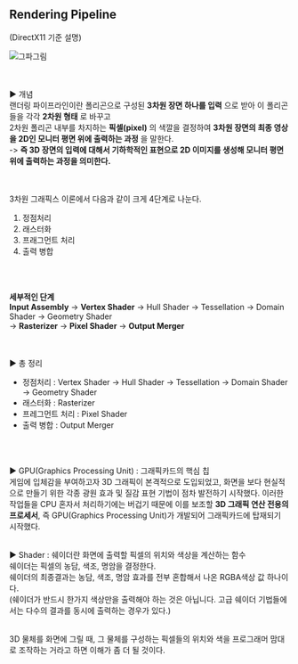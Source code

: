 ## Rendering Pipeline
(DirectX11 기준 설명)

![그파그림](https://user-images.githubusercontent.com/43705434/120768017-b6d1e380-c556-11eb-88f3-da376e874d4c.PNG)<br>
<br>
<br>

▶ 개념<br>
랜더링 파이프라인이란 폴리곤으로 구성된 **3차원 장면 하나를 입력** 으로 받아 이 폴리곤들을 각각 **2차원 형태** 로 바꾸고<br>
2차원 폴리곤 내부를 차지하는 **픽셀(pixel)** 의 색깔을 결정하여 **3차원 장면의 최종 영상을 2D인 모니터 평면 위에 출력하는 과정** 을 말한다.<br>
-> **즉 3D 장면의 입력에 대해서 기하학적인 표현으로 2D 이미지를 생성해 모니터 평면 위에 출력하는 과정을 의미한다.**<br>
<br>
<br>

3차원 그래픽스 이론에서 다음과 같이 크게 4단계로 나눈다.<br>
1. 정점처리<br>
2. 래스터화<br>
3. 프래그먼트 처리<br>
4. 출력 병합<br>
<br>
<br>

**세부적인 단계** <br>
**Input Assembly** -> **Vertex Shader** -> Hull Shader -> Tessellation -> Domain Shader -> Geometry Shader <br>
-> **Rasterizer** -> **Pixel Shader** -> **Output Merger** <br>
<br>
<br>

▶ 총 정리<br>
* 정점처리 : Vertex Shader -> Hull Shader -> Tessellation -> Domain Shader -> Geometry Shader<br>
* 래스터화 : Rasterizer<br>
* 프레그먼트 처리 : Pixel Shader<br>
* 출력 병합 : Output Merger<br>
<br>
<br>

▶ GPU(Graphics Processing Unit) : 그래픽카드의 핵심 칩<br>
게임에 입체감을 부여하고자 3D 그래픽이 본격적으로 도입되었고, 화면을 보다 현실적으로 만들기 위한 각종 광원 효과 및 질감 표현 기법이 점차 발전하기 시작했다.
이러한 작업들을 CPU 혼자서 처리하기에는 버겁기 때문에 이를 보조할 **3D 그래픽 연산 전용의 프로세서**, 즉 GPU(Graphics Processing Unit)가 개발되어 그래픽카드에 탑재되기 시작했다.
<br>
<br>

▶ Shader : 쉐이더란 화면에 출력할 픽셀의 위치와 색상을 계산하는 함수<br>
쉐이더는 픽셀의 농담, 색조, 명암을 결정한다.<br>
쉐이더의 최종결과는 농담, 색조, 명암 효과를 전부 혼합해서 나온 RGBA색상 값 하나이다.<br>
(쉐이더가 반드시 한가지 색상만을 출력해야 하는 것은 아닙니다. 고급 쉐이더 기법들에서는 다수의 결과를 동시에 출력하는 경우가 있다.)<br>
<br>

3D 물체를 화면에 그릴 때, 그 물체를 구성하는 픽셀들의 위치와 색을 프로그래머 맘대로 조작하는 거라고 하면 이해가 좀 더 될 것이다.<br>
<br>
<br>
